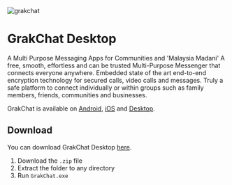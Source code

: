 ![grakchat](https://github.com/aihkw/GrakChat-Desktop/assets/167198259/0ac5b6da-6f04-4bb1-8cd2-95824d878cd9)

# GrakChat Desktop
A Multi Purpose Messaging Apps for Communities and 'Malaysia Madani'
A free, smooth, effortless and can be trusted Multi-Purpose Messenger that connects everyone anywhere. Embedded state of the art end-to-end encryption technology for secured calls, video calls and messages. Truly a safe platform to connect individually or within groups such as family members, friends, communities and businesses.

GrakChat is available on [Android](https://play.google.com/store/apps/details?id=com.nandbox.appsppz2021), [iOS](https://apps.apple.com/us/app/grakchat/id1636287298) and [Desktop](https://github.com/aihkw/GrakChat-Desktop/releases).

## Download
You can download GrakChat Desktop [here](https://github.com/aihkw/GrakChat-Desktop/releases).
1. Download the `.zip` file
2. Extract the folder to any directory
3. Run `GrakChat.exe`
